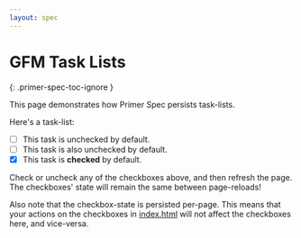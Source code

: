 ```yaml
---
layout: spec
---
```


<!-- prettier-ignore-start -->
# GFM Task Lists
{: .primer-spec-toc-ignore }
<!-- prettier-ignore-end -->

This page demonstrates how Primer Spec persists task-lists.

Here's a task-list:

- [ ] This task is unchecked by default.
- [ ] This task is also unchecked by default.
- [x] This task is **checked** by default.

Check or uncheck any of the checkboxes above, and then refresh the page. The checkboxes' state will remain the same between page-reloads!

Also note that the checkbox-state is persisted per-page. This means that your actions on the checkboxes in [index.html](../#learning-goals) will not affect the checkboxes here, and vice-versa.
